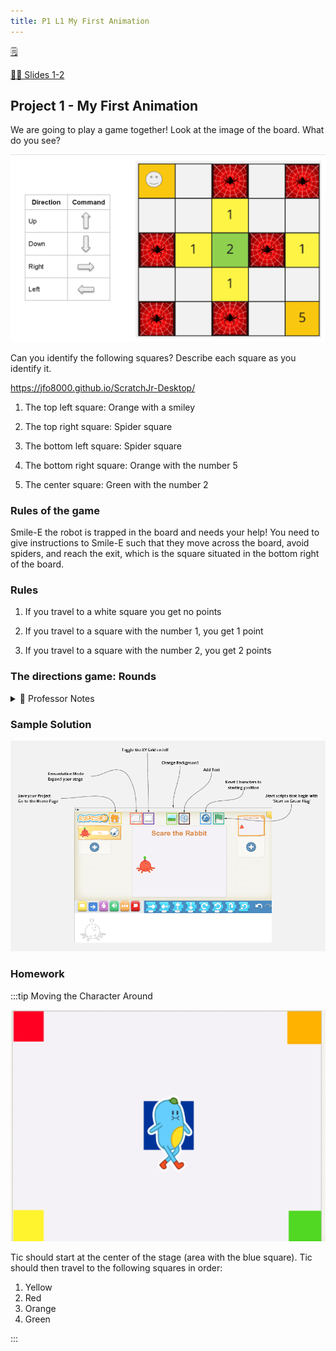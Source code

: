```yaml
---
title: P1 L1 My First Animation
---
```


[🗒](https://learn2codelive.com/courses/121/assignments/2932?module_item_id=11012)

[👩‍🏫 Slides 1-2](https://docs.google.com/presentation/d/1bzi9-IQkNt-njNBER-AZSXDJJ07TXtq2/edit#slide=id.p1)

## Project 1 - My First Animation


We are going to play a game together! Look at the image of the board. What do you see?

![](../static/img/2022-07-06-01-48-37.png)

Can you identify the following squares? Describe each square as you identify it. 

https://jfo8000.github.io/ScratchJr-Desktop/

1. The top left square: Orange with a smiley

2. The top right square: Spider square

3. The bottom left square: Spider square

4. The bottom right square: Orange with the number 5

5. The center square: Green with the number 2


### Rules of the game

Smile-E the robot is trapped in the board and needs your help! You need to give instructions to Smile-E such that they move across the board, avoid spiders, and reach the exit, which is the square situated in the bottom right of the board. 


### Rules

1. If you travel to a white square you get no points

2. If you travel to a square with the number 1, you get 1 point

3. If you travel to a square with the number 2, you get 2 points

### The directions game: Rounds


<details>
<summary>
📝 Professor Notes
</summary>


1. Ask for volunteers for the first round. Have them draw instructions to move one square to the right, one square to the left, one square to the bottom, and one square to the top such that they return to the starting square.
2. Have all students participate in the second round.

- This may be done individually or in pairs.
- Point out that the students need to reach the exit square in less than 10 steps.
- They need to draw all the instructions (directions along with values) such that each instruction is in one line. 
- Give students 5 mins to draw the instructions. Call for volunteers or volunteer groups and have them read out the instructions. Move Smile-E along with each instruction. If the robot reaches a spider, it goes back to the starting square. 
- For each student/student group, keep track of their points in each round. The game ends when they reach a spider or when they reach the exit square. 

3. Game extension ideas: Use these based on the 

- The robot can start with 5 points. Students lose a point when they travel to a white square. 
- Students should reach the exit in a specific number of steps
- Students should reach the exit with a specific number of points
- Students should avoid all points and collect all spiders 

</details>

### Sample Solution

![](../static/img/2022-07-06-02-13-57.png)

### Homework

:::tip Moving the Character Around

![](../static/img/2022-07-06-02-15-14.png)

Tic should start at the center of the stage (area with the blue square). Tic should then travel to the following squares in order:

1. Yellow
2. Red
3. Orange
4. Green

:::





